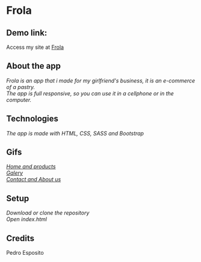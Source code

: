 # Frola


## Demo link:

Access my site at [Frola](https://peteer449.github.io/E-commerce-Pastry-/)

## About the app

_Frola is an app that i made for my girlfriend's business, it is an e-commerce of a pastry._  
_The app is full responsive, so you can use it in a cellphone or in the computer._  

## Technologies

_The app is made with HTML, CSS, SASS and Bootstrap_  

## Gifs

_[Home and products](https://i.gyazo.com/809a7d432d602e45c1a575a0555e4c2d.mp4)_  
_[Galery](https://i.gyazo.com/83f6faa00637a1ed85ec66d75b519078.mp4)_  
_[Contact and About us](https://i.gyazo.com/7b071f2d5fa3cb91e869577584e74aba.mp4)_  

## Setup

_Download or clone the repository_  
_Open index.html_  

## Credits

Pedro Esposito
